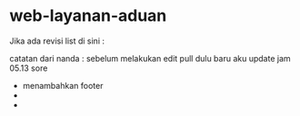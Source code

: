 # web-layanan-aduan

Jika ada revisi list di sini :

catatan dari nanda :
sebelum melakukan edit pull dulu 
baru aku update jam 05.13 sore

- menambahkan footer
-
-
